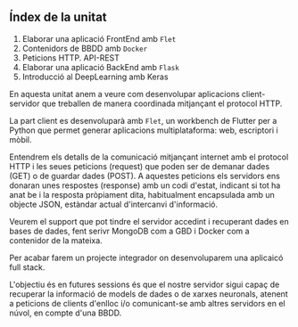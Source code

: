 ## Índex de la unitat

1. Elaborar una aplicació FrontEnd amb `Flet`
2. Contenidors de BBDD amb `Docker`
3. Peticions HTTP. API-REST
4. Elaborar una aplicació BackEnd amb `Flask`
5. Introducció al DeepLearning amb Keras

En aquesta unitat anem a veure com desenvolupar aplicacions client-servidor que treballen de manera coordinada mitjançant el protocol HTTP.

La part client es desenvoluparà amb `Flet`, un workbench de Flutter per a Python que permet generar aplicacions multiplataforma: web, escriptori i mòbil.

Entendrem els detalls de la comunicació mitjançant internet amb el protocol HTTP i les seues peticions (request) que poden ser de demanar dades (GET) o de guardar dades (POST). A aquestes peticions els servidors ens donaran unes respostes (response) amb un codi d'estat, indicant si tot ha anat be i la resposta pròpiament dita, habitualment encapsulada amb un objecte JSON, estàndar actual d'intercanvi d'informació.

Veurem el support que pot tindre el servidor accedint i recuperant dades en bases de dades, fent serivr MongoDB com a GBD i Docker com a contenidor de la mateixa.

Per acabar farem un projecte integrador on desenvoluparem una aplicaicó full stack.

L'objectiu és en futures sessions és que el nostre servidor sigui capaç de recuperar la informació de models de dades o de xarxes neuronals, atenent a peticions de clients d'enlloc i/o comunicant-se amb altres servidors en el núvol, en compte d'una BBDD.